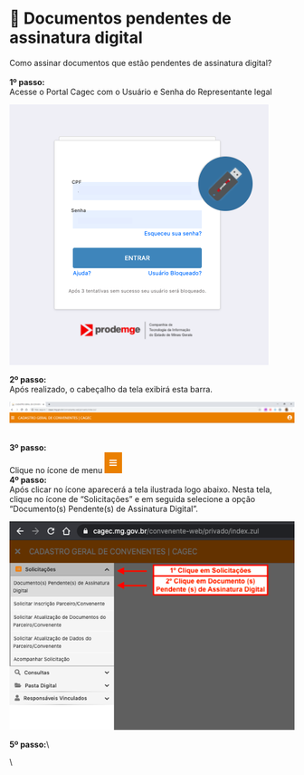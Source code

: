 # 🔏 Documentos pendentes de assinatura digital

Como assinar documentos que estão pendentes de assinatura digital?\
\
**1º passo:**\
Acesse o Portal Cagec com o Usuário e Senha do Representante legal&#x20;

![](<.gitbook/assets/image (95).png>)

**2º passo:**\
Após realizado, o cabeçalho da tela exibirá esta barra.

![](<.gitbook/assets/image (96).png>)

\
**3º passo:**\
Clique no ícone de menu <img src=".gitbook/assets/image (40).png" alt="" data-size="original"> \
**4º passo:**\
Após clicar no ícone aparecerá a tela ilustrada logo abaixo. Nesta tela, clique no ícone de “Solicitações” e em seguida selecione a opção “Documento(s) Pendente(s) de Assinatura Digital”.

![](<.gitbook/assets/documentos pendentes de assinatura digital.png>)

**5º passo:**\




\
